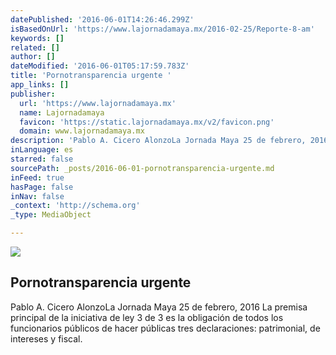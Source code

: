 ```yaml
---
datePublished: '2016-06-01T14:26:46.299Z'
isBasedOnUrl: 'https://www.lajornadamaya.mx/2016-02-25/Reporte-8-am'
keywords: []
related: []
author: []
dateModified: '2016-06-01T05:17:59.783Z'
title: 'Pornotransparencia urgente '
app_links: []
publisher:
  url: 'https://www.lajornadamaya.mx'
  name: Lajornadamaya
  favicon: 'https://static.lajornadamaya.mx/v2/favicon.png'
  domain: www.lajornadamaya.mx
description: 'Pablo A. Cicero AlonzoLa Jornada Maya 25 de febrero, 2016 La premisa principal de la iniciativa de ley 3 de 3 es la obligación de todos los funcionarios públicos de hacer públicas tres declaraciones: patrimonial, de intereses y fiscal.'
inLanguage: es
starred: false
sourcePath: _posts/2016-06-01-pornotransparencia-urgente.md
inFeed: true
hasPage: false
inNav: false
_context: 'http://schema.org'
_type: MediaObject

---
```

<article style=""><img src="https://s3-us-west-2.amazonaws.com/the-grid-img/p/3f6c5872e401692a06510cc383354747b9d0720a.jpg" /><h1>Pornotransparencia urgente </h1><p>Pablo A. Cicero AlonzoLa Jornada Maya 25 de febrero, 2016 La premisa principal de la iniciativa de ley 3 de 3 es la obligación de todos los funcionarios públicos de hacer públicas tres declaraciones: patrimonial, de intereses y fiscal.</p></article>